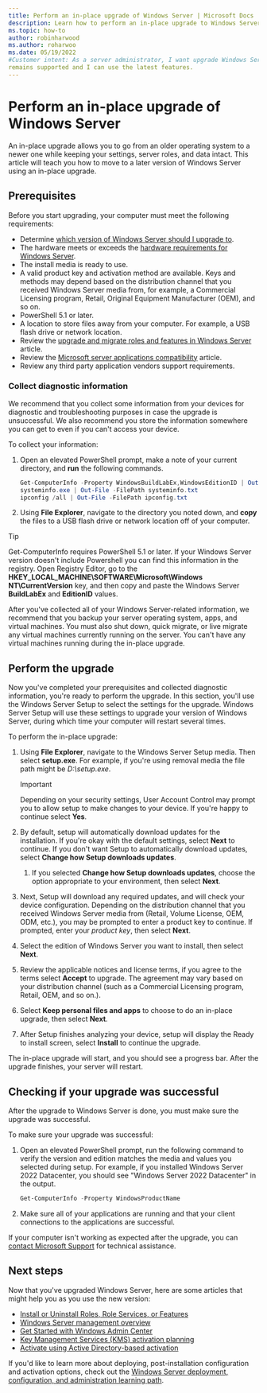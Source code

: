 ```yaml
---
title: Perform an in-place upgrade of Windows Server | Microsoft Docs
description: Learn how to perform an in-place upgrade to Windows Server.
ms.topic: how-to
author: robinharwood
ms.author: roharwoo
ms.date: 05/19/2022
#Customer intent: As a server administrator, I want upgrade Windows Server, so that my server
remains supported and I can use the latest features.
---
```


# Perform an in-place upgrade of Windows Server

An in-place upgrade allows you to go from an older operating system to a newer one while keeping
your settings, server roles, and data intact. This article will teach you how to move to a later
version of Windows Server using an in-place upgrade.

## Prerequisites

Before you start upgrading, your computer must meet the following requirements:

- Determine
  [which version of Windows Server should I upgrade to](upgrade-overview.md#which-version-of-windows-server-should-i-upgrade-to).
- The hardware meets or exceeds the [hardware requirements for Windows Server](hardware-requirements.md).
- The install media is ready to use.
- A valid product key and activation method are available. Keys and methods may depend based on the
  distribution channel that you received Windows Server media from, for example, a Commercial
  Licensing program, Retail, Original Equipment Manufacturer (OEM), and so on.
- PowerShell 5.1 or later.
- A location to store files away from your computer. For example, a USB flash drive or network
  location.
- Review the
  [upgrade and migrate roles and features in Windows Server](upgrade-migrate-roles-features.md)
  article.
- Review the
  [Microsoft server applications compatibility](application-compatibility-windows-server-2022.md)
  article.
- Review any third party application vendors support requirements.

### Collect diagnostic information

We recommend that you collect some information from your devices for diagnostic and troubleshooting
purposes in case the upgrade is unsuccessful. We also recommend you store the information somewhere
you can get to even if you can't access your device.

To collect your information:

1. Open an elevated PowerShell prompt, make a note of your current directory, and **run** the
   following commands.

   ```powershell
   Get-ComputerInfo -Property WindowsBuildLabEx,WindowsEditionID | Out-File -FilePath .\computerinfo.txt
   systeminfo.exe | Out-File -FilePath systeminfo.txt
   ipconfig /all | Out-File -FilePath ipconfig.txt
   ```

1. Using **File Explorer**, navigate to the directory you noted down, and **copy** the files to a
   USB flash drive or network location off of your computer.

> [!TIP]
> Get-ComputerInfo requires PowerShell 5.1 or later. If your Windows Server version doesn't include Powershell you can find this information in the registry. Open Registry Editor, go to the  **HKEY_LOCAL_MACHINE\SOFTWARE\Microsoft\Windows NT\CurrentVersion** key, and then copy and paste the Windows Server **BuildLabEx** and **EditionID** values.

After you've collected all of your Windows Server-related information, we recommend that you backup
your server operating system, apps, and virtual machines. You must also shut down, quick migrate, or
live migrate any virtual machines currently running on the server. You can't have any virtual
machines running during the in-place upgrade.

## Perform the upgrade

Now you've completed your prerequisites and collected diagnostic information, you're ready to
perform the upgrade. In this section, you'll use the Windows Server Setup to select the settings for
the upgrade. Windows Server Setup will use these settings to upgrade your version of Windows Server,
during which time your computer will restart several times.

To perform the in-place upgrade:

1. Using **File Explorer**, navigate to the Windows Server Setup media. Then select **setup.exe**.
   For example, if you're using removal media the file path might be _D:\setup.exe_.

    > [!IMPORTANT]
    >  Depending on your security settings, User Account Control may prompt you to allow setup to make changes to your device. If you're happy to continue select **Yes**.

1. By default, setup will automatically download updates for the installation. If you're okay with
   the default settings, select **Next** to continue. If you don't want Setup to automatically
   download updates, select **Change how Setup downloads updates**.

    1. If you selected **Change how Setup downloads updates**, choose the option appropriate to your
       environment, then select **Next**.

1. Next, Setup will download any required updates, and will check your device configuration.
   Depending on the distribution channel that you received Windows Server media from (Retail, Volume
   License, OEM, ODM, etc.), you may be prompted to enter a product key to continue. If prompted,
   enter your _product key_, then select **Next**.

1. Select the edition of Windows Server you want to install, then select **Next**.

1. Review the applicable notices and license terms, if you agree to the terms select **Accept** to
   upgrade. The agreement may vary based on your distribution channel (such as a Commercial
   Licensing program, Retail, OEM, and so on.).

1. Select **Keep personal files and apps** to choose to do an in-place upgrade, then select
   **Next**.

1. After Setup finishes analyzing your device, setup will display the Ready to install screen,
   select **Install** to continue the upgrade.

The in-place upgrade will start, and you should see a progress bar. After the upgrade finishes, your
server will restart.

## Checking if your upgrade was successful

After the upgrade to Windows Server is done, you must make sure the upgrade was successful.

To make sure your upgrade was successful:

1. Open an elevated PowerShell prompt, run the following command to verify the version and edition
   matches the media and values you selected during setup. For example, if you installed Windows
   Server 2022 Datacenter, you should see "Windows Server 2022 Datacenter" in the output.

   ```powershell
   Get-ComputerInfo -Property WindowsProductName
   ```

1. Make sure all of your applications are running and that your client connections to the
   applications are successful.

If your computer isn't working as expected after the upgrade, you can
[contact Microsoft Support](https://support.microsoft.com/contactus) for technical assistance.

## Next steps

Now that you've upgraded Windows Server, here are some articles that might help you as you use the
new version:

- [Install or Uninstall Roles, Role Services, or Features](../administration/server-manager/install-or-uninstall-roles-role-services-or-features.md)
- [Windows Server management overview](../administration/overview.md)
- [Get Started with Windows Admin Center](../manage/windows-admin-center/use/get-started.md)
- [Key Management Services (KMS) activation planning](kms-activation-planning.md)
- [Activate using Active Directory-based activation](/windows/deployment/volume-activation/activate-using-active-directory-based-activation-client)

If you'd like to learn more about deploying, post-installation configuration and activation options,
check out the
[Windows Server deployment, configuration, and administration learning path](/learn/paths/windows-server-deployment-configuration-administration/).
